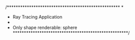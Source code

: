/***************************************************
*
*   Ray Tracing Application
*
*   Only shape renderable: sphere
****************************************************/
